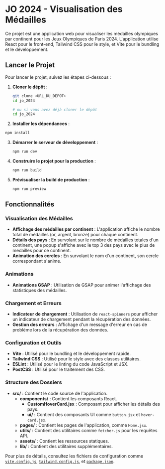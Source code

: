 # JO 2024 - Visualisation des Médailles

Ce projet est une application web pour visualiser les médailles olympiques par continent pour les Jeux Olympiques de Paris 2024. L'application utilise React pour le front-end, Tailwind CSS pour le style, et Vite pour le bundling et le développement.

## Lancer le Projet

Pour lancer le projet, suivez les étapes ci-dessous :

1. **Cloner le dépôt** :
   ```sh
   git clone <URL_DU_DEPOT>
   cd jo_2024

   # ou si vous avez déjà cloner le dépôt
   cd jo_2024
   ```
  2. **Installer les dépendances** :
   ```sh
   npm install
   ```

3. **Démarrer le serveur de développement** :
   ```sh
   npm run dev
   ```

4. **Construire le projet pour la production** :
   ```sh
   npm run build
   ```

5. **Prévisualiser la build de production** :
   ```sh
   npm run preview
   ```

## Fonctionnalités

### Visualisation des Médailles

- **Affichage des médailles par continent** : L'application affiche le nombre total de médailles (or, argent, bronze) pour chaque continent.
- **Détails des pays** : En survolant sur le nombre de médailles totales d'un continent, une popup s'affiche avec le top 3 des pays avec le plus de medailles pour ce continent.
- **Animation des cercles** : En survolant le nom d'un continent, son cercle correspondant s'anime.

### Animations

- **Animations GSAP** : Utilisation de GSAP pour animer l'affichage des statistiques des médailles.

### Chargement et Erreurs

- **Indicateur de chargement** : Utilisation de `react-spinners` pour afficher un indicateur de chargement pendant la récupération des données.
- **Gestion des erreurs** : Affichage d'un message d'erreur en cas de problème lors de la récupération des données.

### Configuration et Outils

- **Vite** : Utilisé pour le bundling et le développement rapide.
- **Tailwind CSS** : Utilisé pour le style avec des classes utilitaires.
- **ESLint** : Utilisé pour le linting du code JavaScript et JSX.
- **PostCSS** : Utilisé pour le traitement des CSS.

### Structure des Dossiers

- **src/** : Contient le code source de l'application.
  - **components/** : Contient les composants React.
    - **CustomHoverCard.jsx** : Composant pour afficher les détails des pays.
    - **ui/** : Contient des composants UI comme `button.jsx` et `hover-card.jsx`.
  - **pages/** : Contient les pages de l'application, comme `Home.jsx`.
  - **utils/** : Contient des utilitaires comme `fetcher.js` pour les requêtes API.
  - **assets/** : Contient les ressources statiques.
  - **lib/** : Contient des utilitaires supplémentaires.

Pour plus de détails, consultez les fichiers de configuration comme [`vite.config.js`](command:_github.copilot.openRelativePath?%5B%7B%22scheme%22%3A%22file%22%2C%22authority%22%3A%22%22%2C%22path%22%3A%22%2FC%3A%2FUsers%2FLENOVO%2FDesktop%2Fjo_2024%2Fvite.config.js%22%2C%22query%22%3A%22%22%2C%22fragment%22%3A%22%22%7D%5D "c:\Users\LENOVO\Desktop\jo_2024\vite.config.js"), [`tailwind.config.js`](command:_github.copilot.openRelativePath?%5B%7B%22scheme%22%3A%22file%22%2C%22authority%22%3A%22%22%2C%22path%22%3A%22%2FC%3A%2FUsers%2FLENOVO%2FDesktop%2Fjo_2024%2Ftailwind.config.js%22%2C%22query%22%3A%22%22%2C%22fragment%22%3A%22%22%7D%5D "c:\Users\LENOVO\Desktop\jo_2024\tailwind.config.js"), et [`package.json`](command:_github.copilot.openRelativePath?%5B%7B%22scheme%22%3A%22file%22%2C%22authority%22%3A%22%22%2C%22path%22%3A%22%2FC%3A%2FUsers%2FLENOVO%2FDesktop%2Fjo_2024%2Fpackage.json%22%2C%22query%22%3A%22%22%2C%22fragment%22%3A%22%22%7D%5D "c:\Users\LENOVO\Desktop\jo_2024\package.json").
   